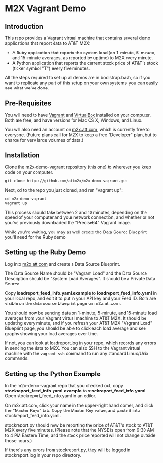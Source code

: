 # M2X Vagrant Demo


## Introduction

This repo provides a Vagrant virtual machine that contains several demo applications that report data to AT&T M2X:

* A Ruby application that reports the system load (on 1-minute, 5-minute, and 15-minute averages, as reported by uptime) to M2X every minute.
* A Python application that reports the current stock price of AT&T's stock (ticker symbol "T") every five minutes.

All the steps required to set up all demos are in bootstrap.bash, so if you want to replicate any part of this setup on your own systems, you can easily see what we've done.

## Pre-Requisites

You will need to have [Vagrant](http://www.vagrantup.com/) and [VirtualBox](https://www.virtualbox.org/) installed on your computer. Both are free, and have versions for Mac OS X, Windows, and Linux.

You will also need an account on [m2x.att.com](https://m2x.att.com), which is currently free to everyone. (Future plans call for M2X to keep a free "Developer" plan, but to charge for very large volumes of data.)

## Installation
Clone the m2x-demo-vagrant repository (this one) to wherever you keep code on your computer.

```
git clone https://github.com/attm2x/m2x-demo-vagrant.git
```

Next, cd to the repo you just cloned, and run "vagrant up":

```
cd m2x-demo-vagrant
vagrant up
```

This process should take between 2 and 10 minutes, depending on the speed of your computer and your network connection, and whether or not you've previously downloaded the "Precise64" Vagrant image.

While you're waiting, you may as well create the Data Source Blueprint you'll need for the Ruby demo



## Setting up the Ruby Demo

Log into [m2x.att.com](https://m2x.att.com) and create a Data Source Blueprint.

The Data Source Name should be "Vagrant Load" and the Data Source Description should be "System Load Averages". It should be a Private Data Source.

Copy **loadreport_feed_info.yaml.example** to **loadreport_feed_info.yaml** in your local repo, and edit it to put in your API key and your Feed ID. Both are visible on the data source blueprint page on m2x.att.com.

You should now be sending data on 1-minute, 5-minute, and 15-minute load averages from your Vagrant virtual machine to AT&T M2X. It should be updating every minute, and if you refresh your AT&T M2X "Vagrant Load" Blueprint page, you should be able to click each load average and see graphs showing your load averages over time.

If not, you can look at loadreport.log in your repo, which records any errors in sending the data to M2X. You can also SSH to the Vagrant virtual machine with the ```vagrant ssh``` command to run any standard Linux/Unix commands.


## Setting up the Python Example

In the m2x-demo-vagrant repo that you checked out, copy **stockreport_feed_info.yaml.example** to **stockreport_feed_info.yaml**. Open stockreport_feed_info.yaml in an editor.

On m2x.att.com, click your name in the upper-right hand corner, and click the "Master Keys" tab. Copy the Master Key value, and paste it into stockreport_feed_info.yaml.

stockreport.py should now be reporting the price of AT&T's stock to AT&T M2X every five minutes. (Please note that the NYSE is open from 9:30 AM to 4 PM Eastern Time, and the stock price reported will not change outside those hours.)

If there's any errors from stockreport.py, they will be logged in stockreport.log in your repo directory.
